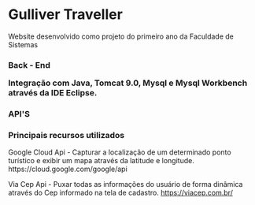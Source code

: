# Gulliver Traveller 


Website desenvolvido como projeto do primeiro ano da Faculdade de Sistemas

<h3> Back - End </>

Integração com Java, Tomcat 9.0, Mysql e Mysql Workbench através da IDE Eclipse.
  
  
  
  
<h3> API'S </>
<h3> Principais recursos utilizados </h3>
Google Cloud Api - Capturar a localização de um determinado ponto turístico e exibir um mapa através da latitude e longitude.
https://cloud.google.com/google/api

Via Cep Api - Puxar todas as informações do usuário de forma dinâmica através do Cep informado na tela de cadastro.
https://viacep.com.br/
